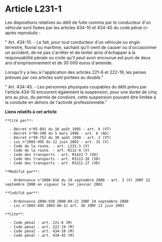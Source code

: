# Article L231-1

Les dispositions relatives au délit de fuite commis par le conducteur d'un véhicule sont fixées par les articles 434-10 et
434-45 du code pénal ci-après reproduits :

" Art. 434-10. - Le fait, pour tout conducteur d'un véhicule ou engin terrestre, fluvial ou maritime, sachant qu'il vient de
causer ou d'occasionner un accident, de ne pas s'arrêter et de tenter ainsi d'échapper à la responsabilité pénale ou civile
qu'il peut avoir encourue est puni de deux ans d'emprisonnement et de 30 000 euros d'amende.

Lorsqu'il y a lieu à l'application des articles 221-6 et 222-19, les peines prévues par ces articles sont portées au double."

" Art. 434-45. - Les personnes physiques coupables du délit prévu par l'article 434-10 encourent également la suspension,
pour une durée de cinq ans au plus, du permis de conduire, cette suspension pouvant être limitée à la conduite en dehors de
l'activité professionnelle."

**Liens relatifs à cet article**

	**Cité par**:

	  - Décret n°85-891 du 16 août 1985 - art. 6 (VT)
	  - Décret n°90-200 du 5 mars 1990 - art. 6 (Ab)
	  - Décret n°99-752 du 30 août 1999 - art. 2 (VT)
	  - Loi n°2003-495 du 12 juin 2003 - art. 31 (V)
	  - Code de la route. - art. L231-3 (V)
	  - Code de la route. - art. R212-4 (V)
	  - Code des transports - art. R1422-7 (VD)
	  - Code des transports - art. R3113-26 (VD)
	  - Code des transports - art. R3211-27 (VD)

	**Modifié par**:

	  - Ordonnance n°2000-916 du 19 septembre 2000 - art. 3 (V) JORF 22 septembre 2000 en vigueur le 1er janvier 2002

	**Codifié par**:

	  - Ordonnance 2000-930 2000-09-22 JORF 24 septembre 2000
	  - Loi n°2003-495 2003-06-12 art. 38 JORF 13 juin 2003

	**Cite**:

	  - Code pénal - art. 221-6 (M)
	  - Code pénal - art. 222-19 (M)
	  - Code pénal - art. 434-10 (M)
	  - Code pénal - art. 434-45 (M)
